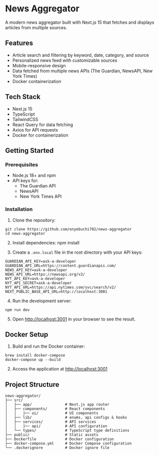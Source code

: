 # News Aggregator

A modern news aggregator built with Next.js 15 that fetches and displays articles from multiple sources.

## Features

- Article search and filtering by keyword, date, category, and source
- Personalized news feed with customizable sources
- Mobile-responsive design
- Data fetched from multiple news APIs (The Guardian, NewsAPI, New York Times)
- Docker containerization

## Tech Stack

- Next.js 15
- TypeScript
- TailwindCSS
- React Query for data fetching
- Axios for API requests
- Docker for containerization

## Getting Started

### Prerequisites

- Node.js 18+ and npm
- API keys for:
  - The Guardian API
  - NewsAPI
  - New York Times API

### Installation

1. Clone the repository:
```
git clone https://github.com/onyebuchi702/news-aggregator
cd news-aggregator
```

2. Install dependencies:
npm install

3. Create a `.env.local` file in the root directory with your API keys:
```
GUARDIAN_API_KEY=ask-a-developer
GUARDIAN_API_URL=https://content.guardianapis.com/
NEWS_API_KEY=ask-a-developer
NEWS_API_URL=https://newsapi.org/v2/
NYT_API_KEY=ask-a-developer
NYT_API_SECRET=ask-a-developer
NYT_API_URL=https://api.nytimes.com/svc/search/v2/
NEXT_PUBLIC_BASE_API_URL=http://localhost:3001
```

4. Run the development server:
```
npm run dev
```

5. Open [http://localhost:3001](http://localhost:3001) in your browser to see the result.

## Docker Setup

1. Build and run the Docker container:
```
brew install docker-compose
docker-compose up --build
```

2. Access the application at [http://localhost:3001](http://localhost:3001)

## Project Structure

```
news-aggregator/
├── src/
│   ├── app/               # Next.js app router
│   ├── components/        # React components
│   │   ├── ui/            # UI components
│   ├── lib/               # enums, api configs & hooks
│   ├── services/          # API services
│   │   ├── api/           # API configuration
│   └── types/             # TypeScript type definitions
├── public/                # Static assets
├── Dockerfile             # Docker configuration
├── docker-compose.yml     # Docker Compose configuration
└── .dockerignore          # Docker ignore file
```